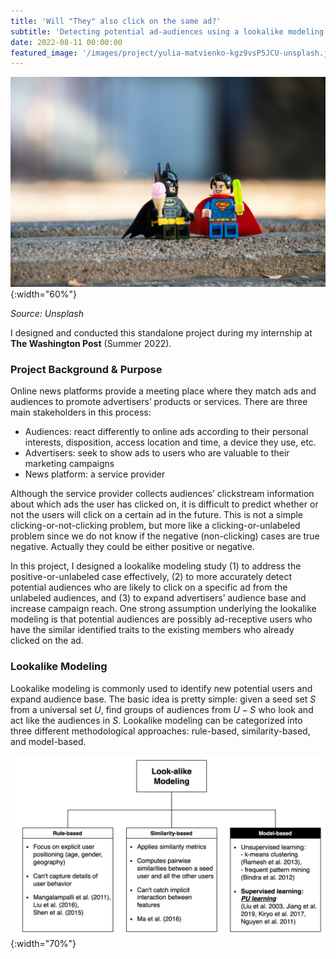 ```yaml
---
title: 'Will "They" also click on the same ad?'
subtitle: 'Detecting potential ad-audiences using a lookalike modeling'
date: 2022-08-11 00:00:00
featured_image: '/images/project/yulia-matvienko-kgz9vsP5JCU-unsplash.jpg'
---
```


![](/images/project/yulia-matvienko-kgz9vsP5JCU-unsplash.jpg){:width="60%"}

*Source: Unsplash*

I designed and conducted this standalone project during my internship at **The Washington Post** (Summer 2022).

### Project Background & Purpose

Online news platforms provide a meeting place where they match ads and audiences to promote advertisers’ products or services. There are three main stakeholders in this process: 
- Audiences: react differently to online ads according to their personal interests, disposition, access location and time, a device they use, etc. 
- Advertisers: seek to show ads to users who are valuable to their marketing campaigns
- News platform: a service provider 

Although the service provider collects audiences’ clickstream information about which ads the user has clicked on, it is difficult to predict whether or not the users will click on a certain ad in the future. This is not a simple clicking-or-not-clicking problem, but more like a clicking-or-unlabeled problem since we do not know if the negative (non-clicking) cases are true negative. Actually they could be either positive or negative.

In this project, I designed a lookalike modeling study (1) to address the positive-or-unlabeled case effectively, (2) to more accurately detect potential audiences who are likely to click on a specific ad from the unlabeled audiences, and (3) to expand advertisers’ audience base and increase campaign reach.
One strong assumption underlying the lookalike modeling is that potential audiences are possibly ad-receptive users who have the similar identified traits to the existing members who already clicked on the ad.


### Lookalike Modeling
Lookalike modeling is commonly used to identify new potential users and expand audience base. The basic idea is pretty simple: given a seed set $S$ from a universal set $U$, find groups of audiences from $U-S$ who look and act like the audiences in $S$. Lookalike modeling can be categorized into three different methodological approaches: rule-based, similarity-based, and model-based.

![](/images/project/journal_wj_images.png){:width="70%"}

